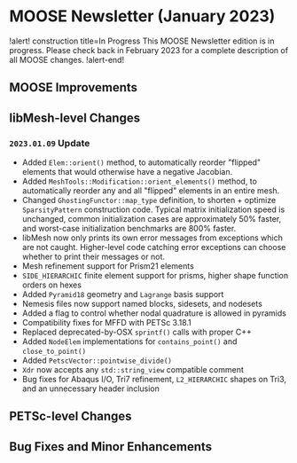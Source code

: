 # MOOSE Newsletter (January 2023)

!alert! construction title=In Progress
This MOOSE Newsletter edition is in progress. Please check back in February 2023
for a complete description of all MOOSE changes.
!alert-end!

## MOOSE Improvements

## libMesh-level Changes

### `2023.01.09` Update

- Added `Elem::orient()` method, to automatically reorder "flipped"
  elements that would otherwise have a negative Jacobian.
- Added `MeshTools::Modification::orient_elements()` method, to
  automatically reorder any and all "flipped" elements in an entire
  mesh.
- Changed `GhostingFunctor::map_type` definition, to shorten +
  optimize `SparsityPattern` construction code.  Typical matrix
  initialization speed is unchanged, common initialization cases are
  approximately 50% faster, and worst-case initialization benchmarks
  are 800% faster.
- libMesh now only prints its own error messages from exceptions which
  are not caught.  Higher-level code catching error exceptions can
  choose whether to print their messages or not.
- Mesh refinement support for Prism21 elements
- `SIDE_HIERARCHIC` finite element support for prisms, higher shape
  function orders on hexes
- Added `Pyramid18` geometry and `Lagrange` basis support
- Nemesis files now support named blocks, sidesets, and nodesets
- Added a flag to control whether nodal quadrature is allowed in pyramids
- Compatibility fixes for MFFD with PETSc 3.18.1
- Replaced deprecated-by-OSX `sprintf()` calls with proper C++
- Added `NodeElem` implementations for `contains_point()` and
  `close_to_point()`
- Added `PetscVector::pointwise_divide()`
- `Xdr` now accepts any `std::string_view` compatible comment
- Bug fixes for Abaqus I/O, Tri7 refinement, `L2_HIERARCHIC` shapes on
  Tri3, and an unnecessary header inclusion

## PETSc-level Changes

## Bug Fixes and Minor Enhancements

